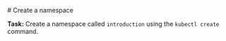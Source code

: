 # Create a namespace

**Task:** Create a namespace called `introduction` using the `kubectl create` command.

